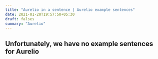 ```yaml
---
title: "Aurelio in a sentence | Aurelio example sentences"
date: 2021-01-20T19:57:50+05:30
draft: falses
summary: "Aurelio"
---
```

## Unfortunately, we have no example sentences for Aurelio                 
